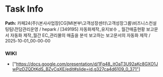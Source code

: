 # Task Info

**Path:** 카페24(주)\본사사업장\[CG]MI본부\고객성장센터\고객성장그룹\비즈니스컨설팅팀\전담관리운영 / hepark / [349195] 자동화제작_유지보수 _ 월간매출현황 보고문서 자동화 제작_월간 EC_관리몰의 매출을 분석 보고하는 보고문서의 자동화 제작 / 2025-10-01_00-00-00

### WIKI
- ["https://docs.google.com/presentation/d/1Fq48_jtOaT3U92aKc8GXO1JwPjzDZQDtKdS_BZvCqXE/edit#slide=id.g327ca4d6109_0_371"]

